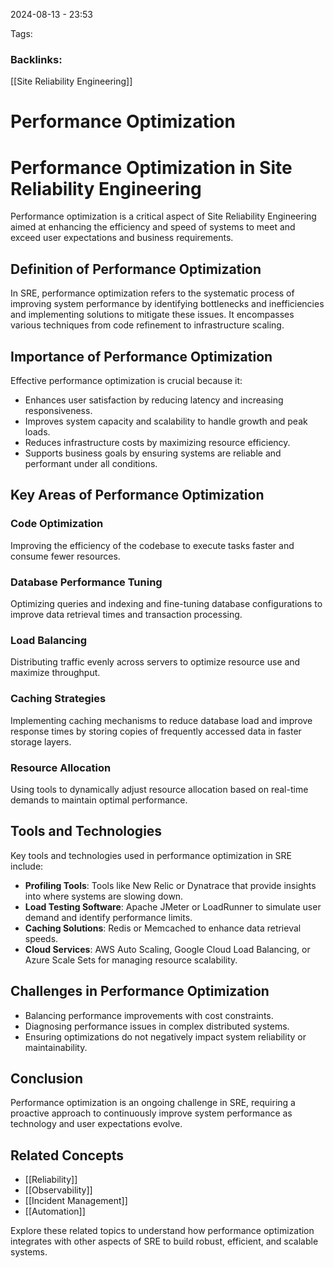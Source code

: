 
2024-08-13 - 23:53

Tags:
### Backlinks:
[[Site Reliability Engineering]]
# Performance Optimization

# Performance Optimization in Site Reliability Engineering

Performance optimization is a critical aspect of Site Reliability Engineering aimed at enhancing the efficiency and speed of systems to meet and exceed user expectations and business requirements.

## Definition of Performance Optimization
In SRE, performance optimization refers to the systematic process of improving system performance by identifying bottlenecks and inefficiencies and implementing solutions to mitigate these issues. It encompasses various techniques from code refinement to infrastructure scaling.

## Importance of Performance Optimization
Effective performance optimization is crucial because it:
- Enhances user satisfaction by reducing latency and increasing responsiveness.
- Improves system capacity and scalability to handle growth and peak loads.
- Reduces infrastructure costs by maximizing resource efficiency.
- Supports business goals by ensuring systems are reliable and performant under all conditions.

## Key Areas of Performance Optimization
### Code Optimization
Improving the efficiency of the codebase to execute tasks faster and consume fewer resources.

### Database Performance Tuning
Optimizing queries and indexing and fine-tuning database configurations to improve data retrieval times and transaction processing.

### Load Balancing
Distributing traffic evenly across servers to optimize resource use and maximize throughput.

### Caching Strategies
Implementing caching mechanisms to reduce database load and improve response times by storing copies of frequently accessed data in faster storage layers.

### Resource Allocation
Using tools to dynamically adjust resource allocation based on real-time demands to maintain optimal performance.

## Tools and Technologies
Key tools and technologies used in performance optimization in SRE include:
- **Profiling Tools**: Tools like New Relic or Dynatrace that provide insights into where systems are slowing down.
- **Load Testing Software**: Apache JMeter or LoadRunner to simulate user demand and identify performance limits.
- **Caching Solutions**: Redis or Memcached to enhance data retrieval speeds.
- **Cloud Services**: AWS Auto Scaling, Google Cloud Load Balancing, or Azure Scale Sets for managing resource scalability.

## Challenges in Performance Optimization
- Balancing performance improvements with cost constraints.
- Diagnosing performance issues in complex distributed systems.
- Ensuring optimizations do not negatively impact system reliability or maintainability.

## Conclusion
Performance optimization is an ongoing challenge in SRE, requiring a proactive approach to continuously improve system performance as technology and user expectations evolve.

## Related Concepts
- [[Reliability]]
- [[Observability]]
- [[Incident Management]]
- [[Automation]]

Explore these related topics to understand how performance optimization integrates with other aspects of SRE to build robust, efficient, and scalable systems.



